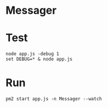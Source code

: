 # Messager

# Test
	node app.js -debug 1
	set DEBUG=* & node app.js

# Run
	pm2 start app.js -n Messager --watch
